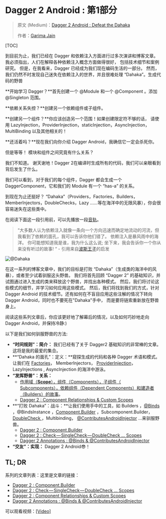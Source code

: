 # Dagger 2 Android : 第1部分

> 原文 (Medium)：[Dagger 2 Android : Defeat the Dahaka](https://proandroiddev.com/dagger-2-android-defeat-the-dahaka-b1c542233efc?source=user_profile---------4----------------)
>
> 作者：[Garima Jain](https://proandroiddev.com/@ragdroid?source=post_header_lockup)

[TOC]

到目前为止，我们已经在 Dagger 和依赖注入方面进行过多次演讲和博客文章。 我必须指出，人们在解释各种依赖注入概念方面做得很好， 包括技术细节和案例研究。 但是，在我看来，Dagger 已经成为我们现在编码生活的一部分。 然而，我们仍然不时发现自己迷失在依赖注入的世界，并且很难处理 “Dahaka”。生成代码的野兽 

**开始学习 Dagger？**首先创建一个 @Module 和一个 @Component 。添加 @Singleton 范围。

**依赖关系失控？**创建另一个依赖组件或子组件。

**创建另一个组件？**你应该创造另一个范围！如果创建限定符不够的话， 请使用 LazyInjection，ProviderInjection，staticInjection，AsyncInjection，MultiBinding 以及其他相关的！

**还活着吗？**现在我们向你介绍 Dagger Android，我确信它一定会杀死你。

但是等等！ 模块和组件之间究竟有什么关系？ 

我们不知道。 谢天谢地！Dagger  2在编译时生成所有的代码，我们可以亲眼看到背后发生了什么。 

我们可以看到，对于我们的每个组件，Dagger 都会生成一个 DaggerComponent，它和我们的 Module 有一个 “has-a” 的关系。

到现在为止还挺好？ “Dahaka”（Providers，Factories，Builders，MemberInjectors，DoubleChecks，Lazy ......等在海洋中的无限风暴），你会很容易迷失在这些类中。

在阅读下面这一段引用前，可以先播放一段[音轨](https://www.youtube.com/watch?v=mrDEwksdDoI)。

> “大多数人认为依赖注入就像一条向一个方向迅速而确定地流动的河流，但我看到了依赖的面孔，我可以告诉你他们错了。 依赖注入是暴风雨中的海洋。 你可能想知道我是谁，我为什么这么说; 坐下来，我会告诉你一个你从来没有听过的故事! “ - 引用来自[波斯王子](http://www.imdb.com/title/tt0384444/quotes)的启发

![@Dahaka](https://ws1.sinaimg.cn/large/006tKfTcgy1frot63mayvj30m80c8ac6.jpg)

在这一系列的博客文章中，我们的目标是打败 “Dahaka”（生成类的海洋中的风暴），或者至少试着驯服这头野兽。 我们将首先回顾 “Dagger 2” 的基础知识，并试图通过进入生成的类来释放这个野兽，并找出各种模式。 然后，我们将讨论这些模式的细节，并学习如何应用这些模式。 然后，我们将找到我们的方式，针对 Dagger Android 的技术细节。还有如何在不盲目应用这些注解的情况下转向 Dagger Android，同时也不要死在"Dahaka"手中， 而是要将链索重新放在野兽身上。

阅读这些系列文章后，你应该更好地了解幕后的情况，以及如何巧妙地走向 Dagger Android，并保持冷静:)

以下是我们如何驯服野兽的方法: 

- **“时间规则”：简介：** 我们已经有了关于 Dagger2 基础知识的非常棒的文章。这将是我的最爱的集合。
- **“Dahaka 的面孔”：定义：**窥探生成的代码和各种 Dagger 术语和模式。让我们在 [Factories](https://medium.com/@ragdroid/dagger-2-check-singlecheck-doublecheck-scopes-4ee48fc31736)， MemberInjectors， [ProviderInjection](https://medium.com/@ragdroid/dagger-2-check-singlecheck-doublecheck-scopes-4ee48fc31736)， LazyInjections ,  AsyncInjection 的海洋中游泳。
- **“发挥野兽”：关系：**
  - [作用域（**Scope**），组件（Components），子组件（ Subcomponents），依赖组件（Dependent Components）和建造者（Builders）的故事](https://medium.com/@ragdroid/dagger-2-component-relationships-custom-scopes-8d7e05e70a37)。
  - [Dagger 2 : Component Relationships & Custom Scopes](https://medium.com/@ragdroid/dagger-2-component-relationships-custom-scopes-8d7e05e70a37)
- **“打败 Dahaka”：战斗：**让我们使用手中的工具，如 Builders ，[@Binds ](https://proandroiddev.com/dagger-2-annotations-binds-contributesandroidinjector-a09e6a57758f)，@BindsInstance ，[Component.Builder](https://medium.com/@ragdroid/dagger-2-component-builder-1f2b91237856) ，Subcomponent.Builder， [DoubleCheck ](https://medium.com/@ragdroid/dagger-2-check-singlecheck-doublecheck-scopes-4ee48fc31736)，Multibinding， [@ContributesAndroidInjector](https://proandroiddev.com/dagger-2-annotations-binds-contributesandroidinjector-a09e6a57758f) ...来驯服野兽。
  - [Dagger 2 : Component.Builder](https://medium.com/@ragdroid/dagger-2-component-builder-1f2b91237856)
  - [Dagger 2 : Check — SingleCheck — DoubleCheck … Scopes](https://medium.com/@ragdroid/dagger-2-check-singlecheck-doublecheck-scopes-4ee48fc31736)
  - [Dagger 2 Annotations : @Binds & @ContributesAndroidInjector](https://proandroiddev.com/dagger-2-annotations-binds-contributesandroidinjector-a09e6a57758f)
- **“交友”：实现：** Dagger 2 Android😎！

## TL; DR

系列的文章列表：这里是文章的链接：

- [Dagger 2 : Component.Builder](https://medium.com/@ragdroid/dagger-2-component-builder-1f2b91237856)
- [Dagger 2 : Check — SingleCheck — DoubleCheck … Scopes](https://medium.com/@ragdroid/dagger-2-check-singlecheck-doublecheck-scopes-4ee48fc31736)
- [Dagger 2 : Component Relationships & Custom Scopes](https://medium.com/@ragdroid/dagger-2-component-relationships-custom-scopes-8d7e05e70a37)
- [Dagger 2 Annotations : @Binds & @ContributesAndroidInjector](https://proandroiddev.com/dagger-2-annotations-binds-contributesandroidinjector-a09e6a57758f)

可以观看视频：[[Video]](https://www.youtube.com/watch?v=iczp_toHxmA)